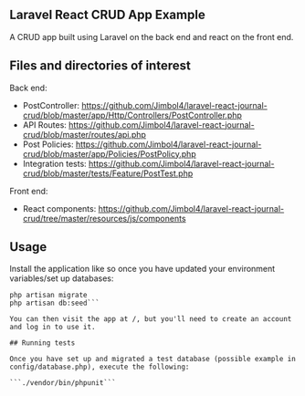 ## Laravel React CRUD App Example

A CRUD app built using Laravel on the back end and react on the front end.

## Files and directories of interest

Back end:

- PostController: https://github.com/Jimbol4/laravel-react-journal-crud/blob/master/app/Http/Controllers/PostController.php
- API Routes: https://github.com/Jimbol4/laravel-react-journal-crud/blob/master/routes/api.php
- Post Policies: https://github.com/Jimbol4/laravel-react-journal-crud/blob/master/app/Policies/PostPolicy.php
- Integration tests: https://github.com/Jimbol4/laravel-react-journal-crud/blob/master/tests/Feature/PostTest.php

Front end:

- React components: https://github.com/Jimbol4/laravel-react-journal-crud/tree/master/resources/js/components

## Usage

Install the application like so once you have updated your environment variables/set up databases:

```composer install
php artisan migrate
php artisan db:seed```

You can then visit the app at /, but you'll need to create an account and log in to use it.

## Running tests

Once you have set up and migrated a test database (possible example in config/database.php), execute the following:

```./vendor/bin/phpunit```


